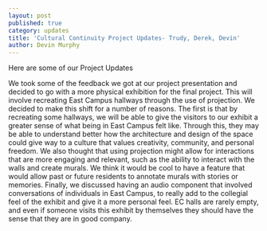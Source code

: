 ```yaml
---
layout: post
published: true
category: updates
title: 'Cultural Continuity Project Updates- Trudy, Derek, Devin'
author: Devin Murphy
---
```

Here are some of our Project Updates

We took some of the feedback we got at our project presentation and decided to go with a more physical exhibition for the final project. This will involve recreating East Campus hallways through the use of projection. We decided to make this shift for a number of reasons. The first is that by recreating some hallways, we will be able to give the visitors to our exhibit a greater sense of what being in East Campus felt like. Through this, they may be able to understand better how the architecture and design of the space could give way to a culture that values creativity, community, and personal freedom. We also thought that using projection might allow for interactions that are more engaging and relevant, such as the ability to interact with the walls and create murals. We think it would be cool to have a feature that would allow past or future residents to annotate murals with stories or memories. Finally, we discussed having an audio component that involved conversations of individuals in East Campus, to really add to the collegial feel of the exhibit and give it a more personal feel. EC halls are rarely empty, and even if someone visits this exhibit by themselves they should have the sense that they are in good company. 
